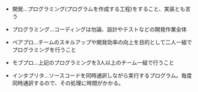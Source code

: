 - 開発...プログラミング(プログラムを作成する工程)をすること、実装とも言う

- プログラミング...コーディングは勿論、設計やテストなどの開発作業全体

- ペアプロ...チームのスキルアップや開発効率の向上を目的として二人一組でプログラミングを行うこと 

- モブプロ...上記のプログラミングを3人以上のチーム一組で行うこと 

- インタプリタ...ソースコードを同時通訳しながら実行するプログラム。毎度同時通訳するので、その処理に時間がかかる。